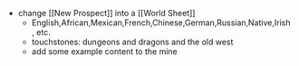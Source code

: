 - change [[New Prospect]] into a [[World Sheet]]
	- English,African,Mexican,French,Chinese,German,Russian,Native,Irish, etc.
	- touchstones: dungeons and dragons and the old west
	- add some example content to the mine